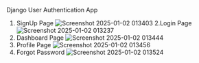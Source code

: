 Django User Authentication App
1. SignUp Page
   ![Screenshot 2025-01-02 013403](https://github.com/user-attachments/assets/d94ba11a-59e4-43d8-87e4-05f2a8f560da)
2.Login Page
![Screenshot 2025-01-02 013237](https://github.com/user-attachments/assets/e20a9688-b0b7-4d2c-ad18-76ee72369812)
3. Dashboard Page
   ![Screenshot 2025-01-02 013444](https://github.com/user-attachments/assets/a0ffd670-ebe1-4295-a9e1-15112c9d9cf6)
4. Profile Page
   ![Screenshot 2025-01-02 013456](https://github.com/user-attachments/assets/b741a88a-f79e-40a8-92ff-aaa5981a9630)
5. Forgot Password
   ![Screenshot 2025-01-02 013524](https://github.com/user-attachments/assets/72a778b6-9ba1-4abf-87d3-6a50af2bd7b8)

